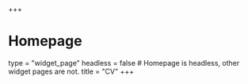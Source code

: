 +++
# Homepage
type = "widget_page"
headless = false  # Homepage is headless, other widget pages are not.
title = "CV"
+++
